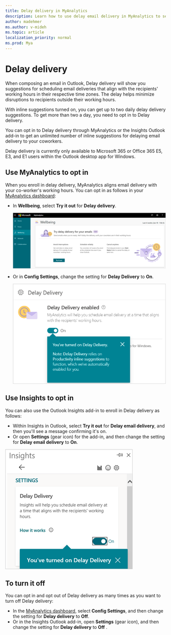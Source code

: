 ```yaml
---
title: Delay delivery in MyAnalytics
description: Learn how to use delay email delivery in MyAnalytics to send email during working hours
author: madehmer
ms.author: v-mideh
ms.topic: article
localization_priority: normal 
ms.prod: Mya
---
```


# Delay delivery

When composing an email in Outlook, Delay delivery will show you suggestions for scheduling email deliveries that align with the recipients' working hours in their respective time zones. The delay helps minimize disruptions to recipients outside their working hours.

With inline suggestions turned on, you can get up to two daily delay delivery suggestions. To get more than two a day, you need to opt in to Delay delivery. 

You can opt in to Delay delivery through MyAnalytics or the Insights Outlook add-in to get an unlimited number of inline suggestions for delaying email delivery to your coworkers.

Delay delivery is currently only available to Microsoft 365 or Office 365 E5, E3, and E1 users within the Outlook desktop app for Windows.

## Use MyAnalytics to opt in

When you enroll in delay delivery, MyAnalytics aligns email delivery with your co-worker's working hours. You can opt in as follows in your [MyAnalytics dashboard](https://myanalytics.microsoft.com):

* In **Wellbeing**, select **Try it out** for **Delay delivery**.

  ![Try delay email delivery in MyAnalytics](../../Images/mya/use/try-delay-mya.png)

* Or in **Config Settings**, change the setting for **Delay Delivery** to **On**.

  ![Turn on Delay delivery in MyAnalytics](../../Images/mya/use/delay-on-mya.png)

## Use Insights to opt in

You can also use the Outlook Insights add-in to enroll in Delay delivery as follows:

* Within Insights in Outlook, select **Try it out** for **Delay email delivery**, and then you'll see a message confirming it's on.
* Or open **Settings** (gear icon) for the add-in, and then change the setting for **Delay email delivery** to **On**.

![Turn on Delay delivery in the Insights add-in](../../Images/mya/use/try-delay-add-in.png)

## To turn it off

You can opt in and opt out of Delay delivery as many times as you want to turn off Delay delivery:

* In the [MyAnalytics dashboard](https://myanalytics.microsoft.com), select **Config Settings**, and then change the setting for **Delay delivery** to **Off**.
* Or in the Insights Outlook add-in, open **Settings** (gear icon), and then change the setting for **Delay delivery** to **Off** .
